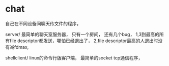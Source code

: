 # chat
自己在不同设备间聊天传文件的程序，

server/
最简单的聊天室服务器，
只有一个房间，
还有几个bug，
1,3到最高的所有file descriptor都发送，哪怕已经退出了，
2,file descriptor最高的人退出时没有减fdmax,

shellclient/
linux的命令行版客户端，
最简单的socket tcp通信程序，

